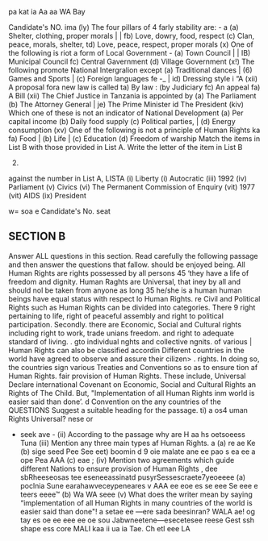 pa kat ia
Aa aa
WA Bay

Candidate's NO. ima
(ly) The four pillars of 4 farly stability are: - a
(a) Shelter, clothing, proper morals | |
fb) Love, dowry, food, respect
(c) Clan, peace, morals, shelter,
td) Love, peace, respect, proper morals
(x) One of the following is riot a form of Local Government -
(a) Town Council | |
IB) Municipal Council fc) Central Gavernment
(d) Village Government
(x!) The following promote National Intergralion except
(a) Traditional dances
| (6) Games and Sports
| (c) Foreign languages fe
-_ | id) Dressing style i
“A (xii) A proposal fora new law is called ta) By law :
(by Judiciary fc) An appeal fa) A Bill
(xii) The Chief Justice in Tanzania is appointed by
(a) The Parliament
(b) The Attorney General |
je) The Prime Minister id The President
(kiv) Which one of these is not an indicator of National Development
(a) Per capital income
(b) Daily food supply
(c) Political parties, |
(d) Energy consumption
(xv) One of the following is not a principle of Human Rights ka fa) Food
| (b) Life
| (c) Education
(d) Freedom of warship
Match the items in List B with those provided in List A. Write the letter of the item in List B

2. 
against the number in List A,
LISTA
(i) Liberty
(i) Autocratic
(iii) 1992
(iv) Parliament
(v) Civics
(vi) The Permanent Commission of Enquiry
(vit) 1977
(vit) AIDS
(ix) President

w= soa e
Candidate's No. seat

## SECTION B
Answer ALL questions in this section. Read carefully the following passage and then answer the questions that fallow.
should be enjoyed being. All
Human Rights are rights possessed by all persons 45 ‘they have a life of freedom and dignity. Human Raghts are Universal, that iney by all and should nol be taken from anyone as long 35 he/she is a human human beings have equal status with respect lo Human Rights.
re Civil and Political Rights such as
Human Rights can be divided into categories. There 9
right pertaining to life, right of peaceful assembly and right to political participation.
Secondly. there are Economic, Social and Cultural rights including right to work, trade unians freedom. and right to adequate standard of living. .
gto individual nghts and collective ngnits.
of various
| Human Rights can also be classified accordin
Different countries in the world have agreed to observe and assure their cilizen> .
rights. In doing so, the countries sign various Treaties and Conventions so as to ensure tion af Human Rights.
fair provision of Human Rights. These include, Universal Declare international Covenant on Economic, Social and Cultural Rights an
Rights of The Child. But, "Implementation of all Human Rights inm world is easier said than done’.
d Convention on the any countries of the
QUESTIONS
Suqgest a suitable heading for the passage.
ti)
a os4
uman Rights Universal?
nese or
+ seek ave -
(ii) According to the passage why are H
aa hs oetsoeess Tuna
(iii) Mention any three main types af Human Rights.
a
(a) re ae Ke
(b) sige seed Pee See eet) boomin d 9 oie malate ane ee pao s ea ee a ope Pea AAA
(c) eae ;
(iv) Mention two agreements which guide different Nations to ensure provision of
Human Rights
, dee sbRheeseosas tee eseneeassinatd pusyrSessescraete7yeoeeee
(a) poclnia Sune earahawveceypeneares v AAA ee eoe es se eee Se eee e teers eeee™
(b) Wa
WA seee
(v) What does the writer mean by saying “implementation of all Human Rights in many countries of the world is easier said than done"!
a setae ee —ere sada beesinran? WALA
ae! og tay es oe ee eee ee oe sou Jabwneetene—esecetesee reese Gest ssh shape ess core
MALI
kaa ii ua ia
Tae. Ch etl eee LA